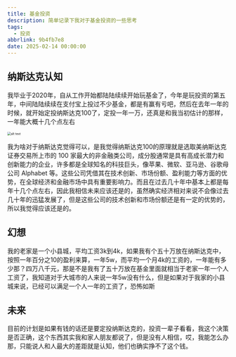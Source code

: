```yaml
---
title: 基金投资
description: 简单记录下我对于基金投资的一些思考
tags:
  - 投资
abbrlink: 9b4fb7e8
date: 2025-02-14 00:00:00
---
```

## 纳斯达克认知

   我毕业于2020年，自从工作开始都陆陆续续开始玩基金了，今年是玩投资的第五年，中间陆陆续续在支付宝上投过不少基金，都是有赢有亏吧，然后在去年一年的时候，就开始定投纳斯达克100了，定投一年一万，还真是和我当初估计的那样，一年能大概十几个点左右



   <img src="https://shyblog.oss-cn-beijing.aliyuncs.com/img/f7a7bf02bb2ade7db52f5cf31222423.jpg" alt="alt text" style="zoom: 50%;" />





我为啥对于纳斯达克觉得可以，是我觉得纳斯达克100的原理就是选取美纳斯达克证券交易所上市的 100 家最大的非金融类公司，成分股通常是具有高成长潜力和创新能力的企业，许多都是全球知名的科技巨头，像苹果、微软、亚马逊、谷歌母公司 Alphabet 等。这些公司凭借其在技术创新、市场份额、盈利能力等方面的优势，在全球经济和金融市场中具有重要影响力。而且在过去几十年中基本上都是每年十几个点左右，因此我相信未来应该还是的，虽然确实经济相对来说不会像过去几十年的迅猛发展了，但是这些公司的技术创新和市场份额还是有一定的优势的，所以我觉得应该还是的。

## 幻想

  我的老家是一个小县城，平均工资3k到4k，如果我有个五十万放在纳斯达克中，按照一年百分之10的盈利来算，一年5w，而平均一个月4k的工资的，一年能有多少那？四万八千元，那是不是我有了五十万放在基金里面就相当于老家一年一个人工资了，我知道对于大城市的人来说一年5w没有什么，但是如果对于我家的小县城来说，已经可以满足一个人一年的工资了，恐怖如斯

## 未来

目前的计划是如果有钱的话还是要定投纳斯达克的，投资一辈子看看，我这个决策是否正确，这个东西其实我和家人朋友都说了，但是没有人相信，哎，我能怎么办那，只能说人和人最大的差距就是认知，他们也确实挣不了这个钱。
